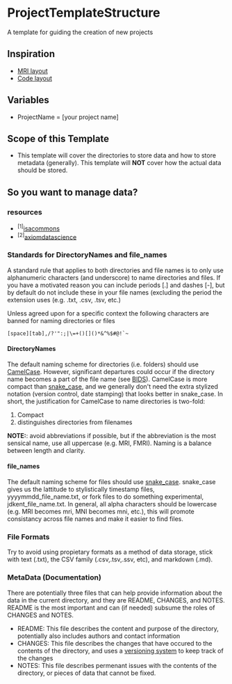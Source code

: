 # ProjectTemplateStructure
A template for guiding the creation of new projects

## Inspiration
- [MRI layout](http://nikola.me/folder_structure.html)
- [Code layout](https://drivendata.github.io/cookiecutter-data-science/)

## Variables
- ProjectName = [your project name]

## Scope of this Template
- This template will cover the directories to store data and how to store metadata (generally).
  This template will **NOT** cover how the actual data should be stored.

## So you want to manage data?
### resources
- <sup>[1]</sup>[isacommons](http://www.isacommons.org/index.html)
- <sup>[2]</sup>[axiomdatascience](http://www.axiomdatascience.com/best-practices/index.html#)

### Standards for DirectoryNames and file_names
A standard rule that applies to both directories and file names is to only use alphanumeric characters (and underscore) to name directories and files.
If you have a motivated reason you can include periods [.] and dashes [-], but by default do not include these in your file names (excluding the period the extension uses (e.g. .txt, .csv, .tsv, etc.)

Unless agreed upon for a specific context the following characters are banned for naming directories or files
```
[space][tab],/?'":;|\=+()[]()*&^%$#@!`~
```
#### DirectoryNames
The default naming scheme for directories (i.e. folders) should use [CamelCase](https://en.wikipedia.org/wiki/Camel_case).
However, significant departures could occur if the directory name becomes a part of the file name (see [BIDS](http://bids.neuroimaging.io/bids_spec1.0.2.pdf)). CamelCase is more compact than [snake_case](https://en.wikipedia.org/wiki/Snake_case), and we generally don't need the extra stylized notation (version control, date stamping) that looks better in snake_case. In short, the justification for CamelCase to name directories is two-fold:
1. Compact
2. distinguishes directories from filenames

**NOTE:**: avoid abbreviations if possible, but if the abbreviation is the most sensical name, use all uppercase (e.g. MRI, FMRI). Naming is a balance between length and clarity.

#### file_names
The default naming scheme for files should use [snake_case](https://en.wikipedia.org/wiki/Snake_case). snake_case gives us the lattitude to stylistically timestamp files, yyyymmdd_file_name.txt, or fork files to do something experimental, jdkent_file_name.txt. In general, all alpha characters should be lowercase (e.g. MRI becomes mri, MNI becomes mni, etc.), this will promote consistancy across file names and make it easier to find files.

### File Formats
Try to avoid using propietary formats as a method of data storage, stick with text (.txt), the CSV family (.csv,.tsv,.ssv, etc), and markdown (.md).

### MetaData (Documentation)
There are potentially three files that can help provide information about the data in the current directory, and they are README, CHANGES, and NOTES. README is the most important and can (if needed) subsume the roles of CHANGES and NOTES.

- README: This file describes the content and purpose of the directory, potentially also includes authors and contact information
- CHANGES: This file describes the changes that have occured to the contents of the directory, and uses a [versioning system](http://search.cpan.org/~haarg/CPAN-Changes-0.400002/lib/CPAN/Changes/Spec.pod) to keep track of the changes
- NOTES: This file describes permenant issues with the contents of the directory, or pieces of data that cannot be fixed.

